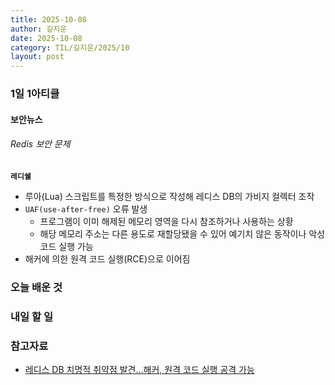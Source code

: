 ```yaml
---
title: 2025-10-08
author: 길지운
date: 2025-10-08
category: TIL/길지운/2025/10
layout: post
---
```


### 1일 1아티클
#### 보안뉴스
###### Redis 보안 문제
**`레디쉘`**
- 루아(Lua) 스크립트를 특정한 방식으로 작성해 레디스 DB의 가비지 컬렉터 조작
- `UAF(use-after-free)` 오류 발생
  - 프로그램이 이미 해제된 메모리 영역을 다시 참조하거나 사용하는 상황
  - 해당 메모리 주소는 다른 용도로 재할당됐을 수 있어 예기치 않은 동작이나 악성 코드 실행 가능
- 해커에 의한 원격 코드 실행(RCE)으로 이어짐
  
### 오늘 배운 것
  
### 내일 할 일
  
### 참고자료
- [레디스 DB 치명적 취약점 발견...해커, 원격 코드 실행 공격 가능](https://m.boannews.com/html/detail.html?idx=139675)